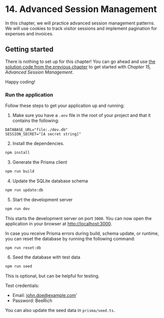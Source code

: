 # 14. Advanced Session Management

In this chapter, we will practice advanced session management patterns. We will use cookies to track visitor sessions and implement pagination for expenses and invoices.

## Getting started

There is nothing to set up for this chapter! You can go ahead and use [the solution code from the previous chapter](../../14-real-time-with-remix/) to get started with _Chapter 15, Advanced Session Management_.

Happy coding!

### Run the application

Follow these steps to get your application up and running:

1. Make sure you have a `.env` file in the root of your project and that it contains the following:

```text
DATABASE_URL="file:./dev.db"
SESSION_SECRET="[A secret string]"
```

2. Install the dependencies.

```bash
npm install
```

3. Generate the Prisma client

```bash
npm run build
```

4. Update the SQLite database schema

```bash
npm run update:db
```

5. Start the development server

```bash
npm run dev
```

This starts the development server on port `3000`. You can now open the application in your browser at [http://localhost:3000](http://localhost:3000).

In case you receive Prisma errors during build, schema update, or runtime, you can reset the database by running the following command:

```bash
npm run reset:db
```

6. Seed the database with test data

```bash
npm run seed
```

This is optional, but can be helpful for testing.

Test credentials:

- Email: john.doe@example.com'
- Password: BeeRich

You can also update the seed data in `prisma/seed.ts`.
